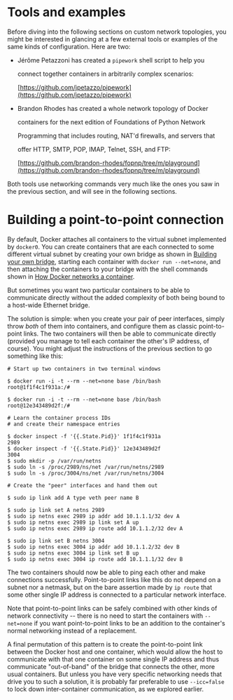 # Tools and examples
Before diving into the following sections on custom network topologies, you might be interested in glancing at a few external tools or examples of the same kinds of configuration.  Here are two:
- Jérôme Petazzoni has created a `pipework` shell script to help you

  connect together containers in arbitrarily complex scenarios:

  [https://github.com/jpetazzo/pipework](https://github.com/jpetazzo/pipework)

- Brandon Rhodes has created a whole network topology of Docker

  containers for the next edition of Foundations of Python Network

  Programming that includes routing, NAT'd firewalls, and servers that

  offer HTTP, SMTP, POP, IMAP, Telnet, SSH, and FTP:

  [https://github.com/brandon-rhodes/fopnp/tree/m/playground](https://github.com/brandon-rhodes/fopnp/tree/m/playground)

Both tools use networking commands very much like the ones you saw in the previous section, and will see in the following sections.

# Building a point-to-point connection
<a name="point-to-point"></a>

By default, Docker attaches all containers to the virtual subnet implemented by `docker0`.  You can create containers that are each connected to some different virtual subnet by creating your own bridge as shown in [Building your own bridge](#bridge-building), starting each container with `docker run --net=none`, and then attaching the containers to your bridge with the shell commands shown in [How Docker networks a container](#container-networking).

But sometimes you want two particular containers to be able to communicate directly without the added complexity of both being bound to a host-wide Ethernet bridge.

The solution is simple: when you create your pair of peer interfaces, simply throw _both_ of them into containers, and configure them as classic point-to-point links.  The two containers will then be able to communicate directly (provided you manage to tell each container the other's IP address, of course).  You might adjust the instructions of the previous section to go something like this:

```
# Start up two containers in two terminal windows

$ docker run -i -t --rm --net=none base /bin/bash
root@1f1f4c1f931a:/#

$ docker run -i -t --rm --net=none base /bin/bash
root@12e343489d2f:/#

# Learn the container process IDs
# and create their namespace entries

$ docker inspect -f '{{.State.Pid}}' 1f1f4c1f931a
2989
$ docker inspect -f '{{.State.Pid}}' 12e343489d2f
3004
$ sudo mkdir -p /var/run/netns
$ sudo ln -s /proc/2989/ns/net /var/run/netns/2989
$ sudo ln -s /proc/3004/ns/net /var/run/netns/3004

# Create the "peer" interfaces and hand them out

$ sudo ip link add A type veth peer name B

$ sudo ip link set A netns 2989
$ sudo ip netns exec 2989 ip addr add 10.1.1.1/32 dev A
$ sudo ip netns exec 2989 ip link set A up
$ sudo ip netns exec 2989 ip route add 10.1.1.2/32 dev A

$ sudo ip link set B netns 3004
$ sudo ip netns exec 3004 ip addr add 10.1.1.2/32 dev B
$ sudo ip netns exec 3004 ip link set B up
$ sudo ip netns exec 3004 ip route add 10.1.1.1/32 dev B
```

The two containers should now be able to ping each other and make connections successfully.  Point-to-point links like this do not depend on a subnet nor a netmask, but on the bare assertion made by `ip route` that some other single IP address is connected to a particular network interface.

Note that point-to-point links can be safely combined with other kinds of network connectivity -- there is no need to start the containers with `--net=none` if you want point-to-point links to be an addition to the container's normal networking instead of a replacement.

A final permutation of this pattern is to create the point-to-point link between the Docker host and one container, which would allow the host to communicate with that one container on some single IP address and thus communicate "out-of-band" of the bridge that connects the other, more usual containers.  But unless you have very specific networking needs that drive you to such a solution, it is probably far preferable to use `--icc=false` to lock down inter-container communication, as we explored earlier.
